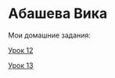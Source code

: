 # Абашева Вика

Мои домашние задания:


[Урок 12](https://abkhadeeva123.github.io/lesson12/ " - работа с репозиторием в Github")

[Урок 13](https://abkhadeeva123/github.io/дуыыщт13/ " - работа с PerfictPixel")

